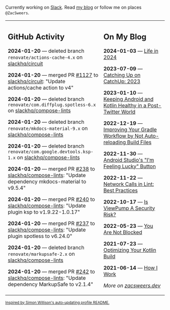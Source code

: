 Currently working on [Slack](https://slack.com/). Read [my blog](https://zacsweers.dev/) or follow me on places `@ZacSweers`.

<table><tr><td valign="top" width="60%">

## GitHub Activity
<!-- githubActivity starts -->
**2024-01-20** — deleted branch `renovate/actions-cache-4.x` on [slackhq/circuit](https://github.com/slackhq/circuit)

**2024-01-20** — merged PR [#1127](https://github.com/slackhq/circuit/pull/1127) to [slackhq/circuit](https://github.com/slackhq/circuit): "Update actions/cache action to v4"

**2024-01-20** — deleted branch `renovate/com.diffplug.spotless-6.x` on [slackhq/compose-lints](https://github.com/slackhq/compose-lints)

**2024-01-20** — deleted branch `renovate/mkdocs-material-9.x` on [slackhq/compose-lints](https://github.com/slackhq/compose-lints)

**2024-01-20** — deleted branch `renovate/com.google.devtools.ksp-1.x` on [slackhq/compose-lints](https://github.com/slackhq/compose-lints)

**2024-01-20** — merged PR [#238](https://github.com/slackhq/compose-lints/pull/238) to [slackhq/compose-lints](https://github.com/slackhq/compose-lints): "Update dependency mkdocs-material to v9.5.4"

**2024-01-20** — merged PR [#240](https://github.com/slackhq/compose-lints/pull/240) to [slackhq/compose-lints](https://github.com/slackhq/compose-lints): "Update plugin ksp to v1.9.22-1.0.17"

**2024-01-20** — merged PR [#237](https://github.com/slackhq/compose-lints/pull/237) to [slackhq/compose-lints](https://github.com/slackhq/compose-lints): "Update plugin spotless to v6.24.0"

**2024-01-20** — deleted branch `renovate/markupsafe-2.x` on [slackhq/compose-lints](https://github.com/slackhq/compose-lints)

**2024-01-20** — merged PR [#242](https://github.com/slackhq/compose-lints/pull/242) to [slackhq/compose-lints](https://github.com/slackhq/compose-lints): "Update dependency MarkupSafe to v2.1.4"
<!-- githubActivity ends -->
</td><td valign="top" width="40%">

## On My Blog
<!-- blog starts -->
**2024-01-03** — [Life in 2024](https://www.zacsweers.dev/life-in-2024/)

**2023-07-09** — [Catching Up on CatchUp: 2023](https://www.zacsweers.dev/catching-up-on-catchup-2023/)

**2023-01-10** — [Keeping Android and Kotlin Healthy in a Post-Twitter World](https://www.zacsweers.dev/keeping-android-healthy/)

**2022-12-19** — [Improving Your Gradle Workflow by Not Auto-reloading Build Files](https://www.zacsweers.dev/improving-your-workflow-by-not-auto-reloading-build-files/)

**2022-11-30** — [Android Studio's "I'm Feeling Lucky" Button](https://www.zacsweers.dev/android-studios-im-feeling-lucky-button/)

**2022-11-22** — [Network Calls in Lint: Best Practices](https://www.zacsweers.dev/network-calls-in-lint-best-practices/)

**2022-10-17** — [Is ViewPump A Security Risk?](https://www.zacsweers.dev/is-viewpump-a-security-risk/)

**2022-05-23** — [You Are Not Blocked](https://www.zacsweers.dev/you-are-not-blocked/)

**2021-07-23** — [Optimizing Your Kotlin Build](https://www.zacsweers.dev/optimizing-your-kotlin-build/)

**2021-06-14** — [How I Work](https://www.zacsweers.dev/how-i-work/)
<!-- blog ends -->
_More on [zacsweers.dev](https://zacsweers.dev/)_
</td></tr></table>

<sub><a href="https://simonwillison.net/2020/Jul/10/self-updating-profile-readme/">Inspired by Simon Willison's auto-updating profile README.</a></sub>